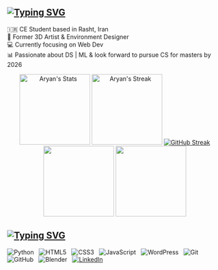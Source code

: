 <!--
[![header](./landscape.png)]()
-->
[![Typing SVG](https://readme-typing-svg.demolab.com?font=Fira+Code&size=30&duration=4000&pause=5000&color=1383F7&width=435&lines=Hi!+Aryan+here+%F0%9F%91%8B%F0%9F%8F%BC)](https://git.io/typing-svg)<br>
--
🇮🇷 CE Student based in Rasht, Iran<br>🎨 Former 3D Artist & Environment Designer<br>💻 Currently focusing on Web Dev<br>📊 Passionate about DS | ML & look forward to pursue CS for masters by 2026
<div align="center">
  <p>
    <img src="https://github-readme-stats.vercel.app/api?username=aryanshygun&theme=tokyonight&show_icons=true&hide_border=true&count_private=true&rank_icon=github&card_width=420px&border_radius=0px&hide_title=true" alt="Aryan's Stats" height="165">
    <img src="https://github-readme-streak-stats.herokuapp.com/?user=aryanshygun&theme=tokyonight&hide_border=true&card_width=455px&border_radius=0px" alt="Aryan's Streak" height="165">
    <a href="https://git.io/streak-stats"><img src="http://github-readme-streak-stats.herokuapp.com?user=aryanshygun&theme=tokyonight&hide_border=true&border_radius=0&card_width=455&card_height=165" alt="GitHub Streak" /></a>
    <img height=165 src="https://github-readme-activity-graph.vercel.app/graph?username=aryanshygun&border_radius=0&custom_title=activity%20graph&hide_title=true&bg_color=1a1b27&color=81A1C1&line=bf91f3&point=38bdae&area_color=38bdae&title_color=38bdae&area=true&hide_border=true&border_radius=0px"/>
    <img height=165 src="https://github-readme-stats.vercel.app/api/top-langs/?username=aryanshygun&theme=tokyonight&show_icons=true&hide_border=true&count_private=true&layout=compact&card_width=265px&border_radius=0px&hide_title=true">
  </p>
</div>

<!--
<p align="center">
  <a href="https://git.io/streak-stats">
    <img height=250 width=200 src="https://github-readme-activity-graph.vercel.app/graph?username=aryanshygun&border_radius=0&custom_title=activity%20graph&hide_title=true&bg_color=1a1b27&color=81A1C1&line=bf91f3&point=38bdae&area_color=38bdae&title_color=38bdae&area=true"/>
  </a> 
</p>
-->

[![Typing SVG](https://readme-typing-svg.demolab.com?font=Fira+Code&size=30&duration=4000&pause=5000&color=1383F7&width=435&lines=Tech+Stack+%26+Socials%3A)](https://git.io/typing-svg)
--

<div align="start">
    <img alt="Python" src="https://img.shields.io/badge/python-3670A0?style=for-the-badge&logo=python&logoColor=ffdd54">
    &nbsp;
<!--     <img alt="MySQL" src="https://img.shields.io/badge/mysql-4479A1.svg?style=for-the-badge&logo=mysql&logoColor=white">
    &nbsp; -->
    <img alt="HTML5" src="https://img.shields.io/badge/html5-%23E34F26.svg?style=for-the-badge&logo=html5&logoColor=white">
    &nbsp;
    <img alt="CSS3" src="https://img.shields.io/badge/css3-%231572B6.svg?style=for-the-badge&logo=css3&logoColor=white">
    &nbsp;
    <img alt="JavaScript" src="https://img.shields.io/badge/javascript-%23323330.svg?style=for-the-badge&logo=javascript&logoColor=%23F7DF1E">
    &nbsp;
    <img alt="WordPress" src="https://img.shields.io/badge/WordPress-%23117AC9.svg?style=for-the-badge&logo=WordPress&logoColor=white">
    &nbsp;
    <img alt="Git" src="https://img.shields.io/badge/git-%23F05033.svg?style=for-the-badge&logo=git&logoColor=white">
    &nbsp;
    <img alt="GitHub" src="https://img.shields.io/badge/github-%23121011.svg?style=for-the-badge&logo=github&logoColor=white">
    &nbsp;
<!--     <img alt="Adobe" src="https://img.shields.io/badge/adobe-%23FF0000.svg?style=for-the-badge&logo=adobe&logoColor=white">
    &nbsp; -->
    <img alt="Blender" src="https://img.shields.io/badge/blender-%23F5792A.svg?style=for-the-badge&logo=blender&logoColor=white">
    &nbsp;
<!--     <img alt="OpenSea" src="https://img.shields.io/badge/OpenSea-%232081E2.svg?style=for-the-badge&logo=opensea&logoColor=white">
    &nbsp; -->
<!--     <a href="https://instagram.com/ryxnole">
        <img alt="Instagram" src="https://img.shields.io/badge/Instagram-%23E4405F.svg?style=for-the-badge&logo=Instagram&logoColor=white"></a>
    &nbsp; -->
    <a href="https://linkedin.com/in/amirshygun">
        <img alt="LinkedIn" src="https://img.shields.io/badge/LinkedIn-%230077B5.svg?style=for-the-badge&logo=linkedin&logoColor=white"></a>
    &nbsp;
<!--     <a href="https://reddit.com/user/Ryxnole">
        <img alt="Reddit" src="https://img.shields.io/badge/Reddit-%23FF4500.svg?style=for-the-badge&logo=Reddit&logoColor=white"></a> -->
</div>


<!-- Proudly created with GPRM ( https://gprm.itsvg.in ) -->
<!--
<div align="center">
  <a href="https://github.com/aryanshygun/WebLab">
    <img align="center" src="https://github-readme-stats.vercel.app/api/pin/?username=aryanshygun&repo=WebLab&theme=tokyonight&hide_border=true" />
  </a>
  <a href="https://github.com/aryanshygun/MFT-WebDesign">
    <img align="center" src="https://github-readme-stats.vercel.app/api/pin/?username=aryanshygun&repo=MFT-WebDesign&theme=tokyonight&hide_border=true" />
  </a>
</div>

-->
